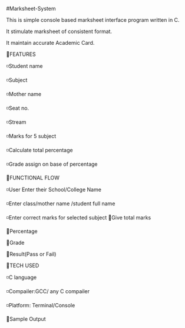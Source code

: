 #Marksheet-System

This is simple console based marksheet interface program written in C. 

It stimulate marksheet of consistent format. 

It maintain accurate Academic Card. 

🔴FEATURES
  
◽️Student name 

◽️Subject 

◽️Mother name

◽️Seat no.

◽️Stream 

◽️Marks for 5 subject

◽️Calculate total percentage 

◽️Grade assign on base of percentage

🔴FUNCTIONAL FLOW 

◽️User Enter their School/College Name

◽️Enter class/mother name /student full name

◽️Enter correct marks for selected subject 
🔸Give total marks 

🔸Percentage

🔸Grade 

🔸Result(Pass or Fail) 
      
🔴TECH USED 

◽️C language

◽️Compailer:GCC/ any C compailer

◽️Platform: Terminal/Console

🔴Sample Output

   




  

